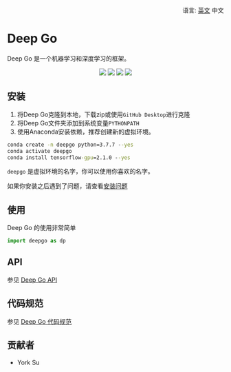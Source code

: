 <div align='right'>
  语言:
  <a title="英文" href="../../README.md">英文</a>
  中文
</div>

# Deep Go

Deep Go 是一个机器学习和深度学习的框架。

<p align='center'>
<a href="https://wiki.yorksu.cn/deepgo/deepgo"><img src="https://img.shields.io/badge/WIKI-yes-green.svg"></a>
<img src="https://img.shields.io/badge/version-4.1a-green.svg">
<img src="https://img.shields.io/badge/TensorFlow-=2.1.0-green.svg">
<img src="https://img.shields.io/badge/License-Apache--2.0-green.svg">
</p>

## 安装

1. 将Deep Go克隆到本地，下载zip或使用`GitHub Desktop`进行克隆
2. 将Deep Go文件夹添加到系统变量`PYTHONPATH`
3. 使用Anaconda安装依赖，推荐创建新的虚拟环境。

```cmd
conda create -n deepgo python=3.7.7 --yes
conda activate deepgo
conda install tensorflow-gpu=2.1.0 --yes
```

`deepgo` 是虚拟环境的名字，你可以使用你喜欢的名字。

如果你安装之后遇到了问题，请查看[安装问题](docs/Problems.md)

## 使用

Deep Go 的使用非常简单

```python
import deepgo as dp
```

## API

参见 [Deep Go API](docs/api/README.md)

## 代码规范

参见 [Deep Go 代码规范](docs/CodeStandard.md)

## 贡献者

* York Su
